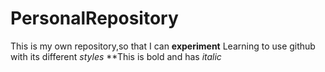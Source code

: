 # PersonalRepository
This is my own repository,so that I can **experiment**
Learning to use github with its different *styles*
**This is bold and has _italic_
